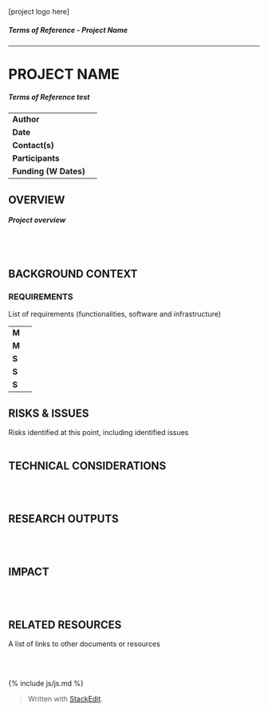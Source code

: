 [project logo here]
##### Terms of Reference - Project Name 
---
# PROJECT NAME
##### Terms of Reference test

|  |  |
|:--|--|
| **Author** |  |
| **Date** |  |
| **Contact(s)** |  |
| **Participants** |  |
| **Funding (W Dates)** |  |

  

## OVERVIEW
##### Project overview
<br/><br/>
  

## BACKGROUND CONTEXT
### REQUIREMENTS

List of requirements (functionalities, software and infrastructure)

|  |  |
|--|--|
| **M** |  |
| **M** |  |
| **S** |  |
| **S** |  |
| **S** |  |

  
## RISKS & ISSUES

Risks identified at this point, including identified issues
<br/><br/>
  

## TECHNICAL CONSIDERATIONS  
  
 <br/><br/>
  

## RESEARCH OUTPUTS
<br/><br/>

## IMPACT
<br/><br/>
  

## RELATED RESOURCES

A list of links to other documents or resources

<br/><br/>

{% include js/js.md %}

> Written with [StackEdit](https://stackedit.io/).
<!--stackedit_data:
eyJoaXN0b3J5IjpbMjA2ODI4NTQzNiwxOTU4MDM4NTIsLTY2Nz
I2MzkyNCwxOTU4MDM4NTIsNjc3NTkxNzc0LC01MTczODI2Nzgs
NzMwOTk4MTE2XX0=
-->